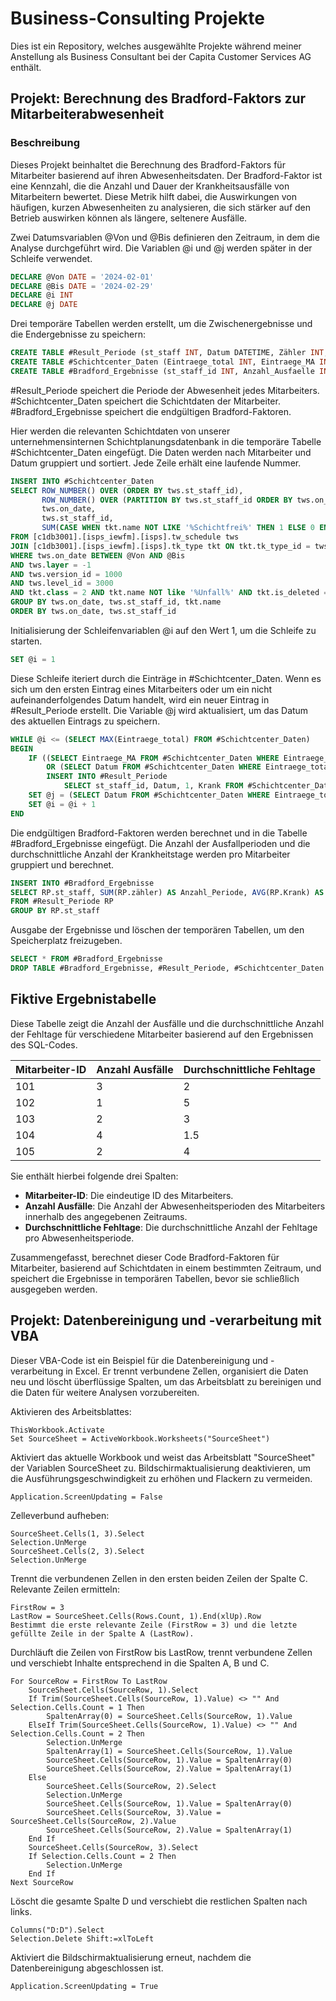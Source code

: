 # Business-Consulting Projekte
Dies ist ein Repository, welches ausgewählte Projekte während meiner Anstellung als Business Consultant bei der Capita Customer Services AG enthält.

## Projekt: Berechnung des Bradford-Faktors zur Mitarbeiterabwesenheit

### Beschreibung
Dieses Projekt beinhaltet die Berechnung des Bradford-Faktors für Mitarbeiter basierend auf ihren Abwesenheitsdaten. Der Bradford-Faktor ist eine Kennzahl, die die Anzahl und Dauer der Krankheitsausfälle von Mitarbeitern bewertet. Diese Metrik hilft dabei, die Auswirkungen von häufigen, kurzen Abwesenheiten zu analysieren, die sich stärker auf den Betrieb auswirken können als längere, seltenere Ausfälle.

Zwei Datumsvariablen @Von und @Bis definieren den Zeitraum, in dem die Analyse durchgeführt wird. Die Variablen @i und @j werden später in der Schleife verwendet.

```sql
DECLARE @Von DATE = '2024-02-01'
DECLARE @Bis DATE = '2024-02-29'
DECLARE @i INT
DECLARE @j DATE
```

Drei temporäre Tabellen werden erstellt, um die Zwischenergebnisse und die Endergebnisse zu speichern:

```sql
CREATE TABLE #Result_Periode (st_staff INT, Datum DATETIME, Zähler INT, Krank INT)
CREATE TABLE #Schichtcenter_Daten (Eintraege_total INT, Eintraege_MA INT, Datum DATETIME, st_staff_id INT, Krank INT)
CREATE TABLE #Bradford_Ergebnisse (st_staff_id INT, Anzahl_Ausfaelle INT, Anzahl_Fehltage INT)
```

#Result_Periode speichert die Periode der Abwesenheit jedes Mitarbeiters.
#Schichtcenter_Daten speichert die Schichtdaten der Mitarbeiter.
#Bradford_Ergebnisse speichert die endgültigen Bradford-Faktoren.

Hier werden die relevanten Schichtdaten von unserer unternehmensinternen Schichtplanungsdatenbank in die temporäre Tabelle #Schichtcenter_Daten eingefügt. Die Daten werden nach Mitarbeiter und Datum gruppiert und sortiert. Jede Zeile erhält eine laufende Nummer.

```sql
INSERT INTO #Schichtcenter_Daten
SELECT ROW_NUMBER() OVER (ORDER BY tws.st_staff_id),
       ROW_NUMBER() OVER (PARTITION BY tws.st_staff_id ORDER BY tws.on_date, tws.st_staff_id),
       tws.on_date,
       tws.st_staff_id,
       SUM(CASE WHEN tkt.name NOT LIKE '%Schichtfrei%' THEN 1 ELSE 0 END) OVER (PARTITION BY tws.st_staff_id) AS Anzahl_Krank
FROM [c1db3001].[isps_iewfm].[isps].tw_schedule tws
JOIN [c1db3001].[isps_iewfm].[isps].tk_type tkt ON tkt.tk_type_id = tws.ref_id
WHERE tws.on_date BETWEEN @Von AND @Bis
AND tws.layer = -1 
AND tws.version_id = 1000 
AND tws.level_id = 3000
AND tkt.class = 2 AND tkt.name NOT like '%Unfall%' AND tkt.is_deleted = 0
GROUP BY tws.on_date, tws.st_staff_id, tkt.name
ORDER BY tws.on_date, tws.st_staff_id
```

Initialisierung der Schleifenvariablen @i auf den Wert 1, um die Schleife zu starten.

```sql
SET @i = 1
```

Diese Schleife iteriert durch die Einträge in #Schichtcenter_Daten. Wenn es sich um den ersten Eintrag eines Mitarbeiters oder um ein nicht aufeinanderfolgendes Datum handelt, wird ein neuer Eintrag in #Result_Periode erstellt. Die Variable @j wird aktualisiert, um das Datum des aktuellen Eintrags zu speichern.

```sql
WHILE @i <= (SELECT MAX(Eintraege_total) FROM #Schichtcenter_Daten)
BEGIN
    IF ((SELECT Eintraege_MA FROM #Schichtcenter_Daten WHERE Eintraege_total = @i) = 1 
        OR (SELECT Datum FROM #Schichtcenter_Daten WHERE Eintraege_total = @i) <> DATEADD(DAY,1,@j)) 
        INSERT INTO #Result_Periode
            SELECT st_staff_id, Datum, 1, Krank FROM #Schichtcenter_Daten WHERE Eintraege_total = @i
    SET @j = (SELECT Datum FROM #Schichtcenter_Daten WHERE Eintraege_total = @i)
    SET @i = @i + 1
END
```

Die endgültigen Bradford-Faktoren werden berechnet und in die Tabelle #Bradford_Ergebnisse eingefügt. Die Anzahl der Ausfallperioden und die durchschnittliche Anzahl der Krankheitstage werden pro Mitarbeiter gruppiert und berechnet.

```sql
INSERT INTO #Bradford_Ergebnisse
SELECT RP.st_staff, SUM(RP.zähler) AS Anzahl_Periode, AVG(RP.Krank) AS Anzahl_Tage 
FROM #Result_Periode RP 
GROUP BY RP.st_staff
```

Ausgabe der Ergebnisse und löschen der temporären Tabellen, um den Speicherplatz freizugeben.

```sql
SELECT * FROM #Bradford_Ergebnisse
DROP TABLE #Bradford_Ergebnisse, #Result_Periode, #Schichtcenter_Daten
```

## Fiktive Ergebnistabelle

Diese Tabelle zeigt die Anzahl der Ausfälle und die durchschnittliche Anzahl der Fehltage für verschiedene Mitarbeiter basierend auf den Ergebnissen des SQL-Codes.

| Mitarbeiter-ID | Anzahl Ausfälle | Durchschnittliche Fehltage |
|----------------|------------------|----------------------------|
| 101            | 3                | 2                          |
| 102            | 1                | 5                          |
| 103            | 2                | 3                          |
| 104            | 4                | 1.5                        |
| 105            | 2                | 4                          |

Sie enthält hierbei folgende drei Spalten:

- **Mitarbeiter-ID**: Die eindeutige ID des Mitarbeiters.
- **Anzahl Ausfälle**: Die Anzahl der Abwesenheitsperioden des Mitarbeiters innerhalb des angegebenen Zeitraums.
- **Durchschnittliche Fehltage**: Die durchschnittliche Anzahl der Fehltage pro Abwesenheitsperiode.

Zusammengefasst, berechnet dieser Code Bradford-Faktoren für Mitarbeiter, basierend auf Schichtdaten in einem bestimmten Zeitraum, und speichert die Ergebnisse in temporären Tabellen, bevor sie schließlich ausgegeben werden.



## Projekt: Datenbereinigung und -verarbeitung mit VBA

Dieser VBA-Code ist ein Beispiel für die Datenbereinigung und -verarbeitung in Excel. Er trennt verbundene Zellen, organisiert die Daten neu und löscht überflüssige Spalten, um das Arbeitsblatt zu bereinigen und die Daten für weitere Analysen vorzubereiten.

Aktivieren des Arbeitsblattes:

```vba
ThisWorkbook.Activate
Set SourceSheet = ActiveWorkbook.Worksheets("SourceSheet")
```

Aktiviert das aktuelle Workbook und weist das Arbeitsblatt "SourceSheet" der Variablen SourceSheet zu.
Bildschirmaktualisierung deaktivieren, um die Ausführungsgeschwindigkeit zu erhöhen und Flackern zu vermeiden.

```vba
Application.ScreenUpdating = False
```

Zelleverbund aufheben:

```vba
SourceSheet.Cells(1, 3).Select
Selection.UnMerge
SourceSheet.Cells(2, 3).Select
Selection.UnMerge
```

Trennt die verbundenen Zellen in den ersten beiden Zeilen der Spalte C.
Relevante Zeilen ermitteln:

```vba
FirstRow = 3
LastRow = SourceSheet.Cells(Rows.Count, 1).End(xlUp).Row
Bestimmt die erste relevante Zeile (FirstRow = 3) und die letzte gefüllte Zeile in der Spalte A (LastRow).
```

Durchläuft die Zeilen von FirstRow bis LastRow, trennt verbundene Zellen und verschiebt Inhalte entsprechend in die Spalten A, B und C.

```vba
For SourceRow = FirstRow To LastRow
    SourceSheet.Cells(SourceRow, 1).Select
    If Trim(SourceSheet.Cells(SourceRow, 1).Value) <> "" And Selection.Cells.Count = 1 Then
        SpaltenArray(0) = SourceSheet.Cells(SourceRow, 1).Value
    ElseIf Trim(SourceSheet.Cells(SourceRow, 1).Value) <> "" And Selection.Cells.Count = 2 Then
        Selection.UnMerge
        SpaltenArray(1) = SourceSheet.Cells(SourceRow, 1).Value
        SourceSheet.Cells(SourceRow, 1).Value = SpaltenArray(0)
        SourceSheet.Cells(SourceRow, 2).Value = SpaltenArray(1)
    Else
        SourceSheet.Cells(SourceRow, 2).Select
        Selection.UnMerge
        SourceSheet.Cells(SourceRow, 1).Value = SpaltenArray(0)
        SourceSheet.Cells(SourceRow, 3).Value = SourceSheet.Cells(SourceRow, 2).Value
        SourceSheet.Cells(SourceRow, 2).Value = SpaltenArray(1)
    End If
    SourceSheet.Cells(SourceRow, 3).Select
    If Selection.Cells.Count = 2 Then
        Selection.UnMerge
    End If
Next SourceRow
```

Löscht die gesamte Spalte D und verschiebt die restlichen Spalten nach links.

```vba
Columns("D:D").Select
Selection.Delete Shift:=xlToLeft
```

Aktiviert die Bildschirmaktualisierung erneut, nachdem die Datenbereinigung abgeschlossen ist.

```vba
Application.ScreenUpdating = True
```
